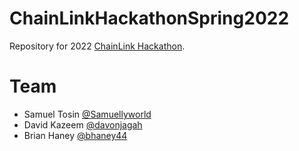 # ChainLinkHackathonSpring2022
Repository for 2022 [ChainLink Hackathon](https://chain.link/hackathon).

# Team
- Samuel Tosin [@Samuellyworld](https://github.com/samuellyworld)
- David Kazeem [@davonjagah](https://github.com/davonjagah)
- Brian Haney [@bhaney44](https://github.com/bhaney44)
